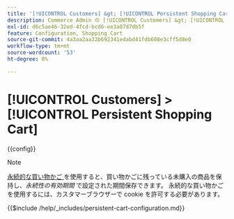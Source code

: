```yaml
---
title: '[!UICONTROL Customers] &gt; [!UICONTROL Persistent Shopping Cart]'
description: Commerce Admin の [!UICONTROL Customers] &gt; [!UICONTROL Persistent Shopping Cart] ページで設定を確認します。
exl-id: d6c5ae46-32ed-4fcd-bcd6-ee3a07d7db5f
feature: Configuration, Shopping Cart
source-git-commit: 4a3aa2aa32b692341edabd41fdb608e3cff5d8e0
workflow-type: tm+mt
source-wordcount: '53'
ht-degree: 0%

---
```


# [!UICONTROL Customers] > [!UICONTROL Persistent Shopping Cart]

{{config}}

>[!NOTE]
>
>[&#x200B; 永続的な買い物かご &#x200B;](../../stores-purchase/cart-persistent.md) を使用すると、買い物かごに残っている未購入の商品を保持し、_永続性の有効期間_ で設定された期間保存できます。 永続的な買い物かごを使用するには、カスタマーブラウザーで cookie を許可する必要があります。


{{$include /help/_includes/persistent-cart-configuration.md}}

<!-- Last updated from includes: 2024-10-31 10:02:14 -->
